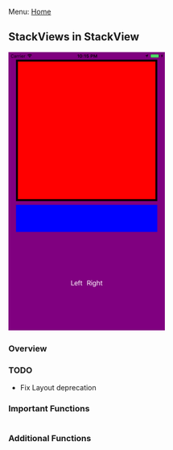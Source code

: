Menu: [Home](../../README.md)

## StackViews in StackView

![Screenshot](screenshot-small.png)

### Overview

### TODO
- Fix Layout deprecation

### Important Functions

```swift
```

### Additional Functions
```swift
```

